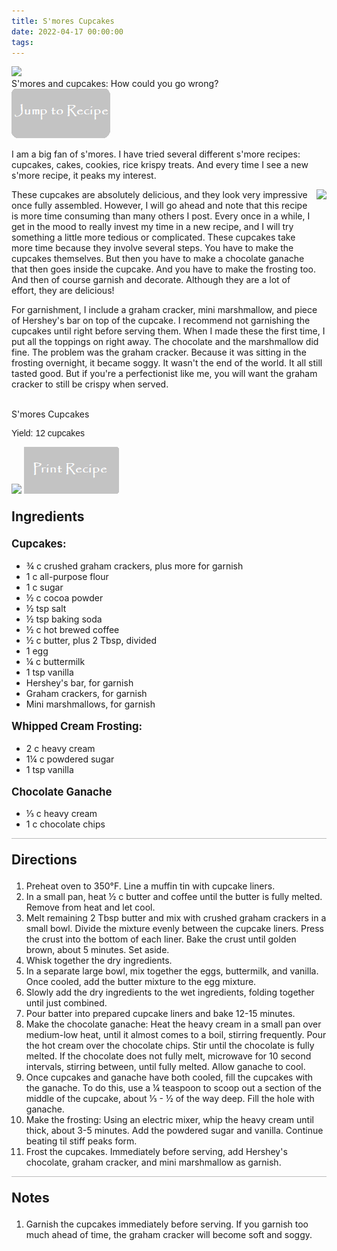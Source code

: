 ```yaml
---
title: S'mores Cupcakes
date: 2022-04-17 00:00:00
tags:
---
```


<img class="top-image" src="/images/SmoresCupcakes1.jpg" />
<div class="post-body">
S'mores and cupcakes: How could you go wrong? 
<br>
<!--more-->

<a href="http://localhost:4000/2022/03/31/PretzelTreats/#recipejump">
<img class="jump-to-recipe" src="/images/JumpToRecipeButton.png" />
</a>

I am a big fan of s'mores. I have tried several different s'more recipes: cupcakes, cakes, cookies, rice krispy treats. And every time I see a new s'more recipe, it peaks my interest. 

<div style="display: flex;">
These cupcakes are absolutely delicious, and they look very impressive once fully assembled. However, I will go ahead and note that this recipe is more time consuming than many others I post. Every once in a while, I get in the mood to really invest my time in a new recipe, and I will try something a little more tedious or complicated. These cupcakes take more time because they involve several steps. You have to make the cupcakes themselves. But then you have to make a chocolate ganache that then goes inside the cupcake. And you have to make the frosting too. And then of course garnish and decorate. Although they are a lot of effort, they are delicious! 
<div>
    <img class="floating-image" src="/images/SmoresCupcakes2.jpg" />
</div>
</div>

For garnishment, I include a graham cracker, mini marshmallow, and piece of Hershey's bar on top of the cupcake. I recommend not garnishing the cupcakes until right before serving them. When I made these the first time, I put all the toppings on right away. The chocolate and the marshmallow did fine. The problem was the graham cracker. Because it was sitting in the frosting overnight, it became soggy. It wasn't the end of the world. It all still tasted good. But if you're a perfectionist like me, you will want the graham cracker to still be crispy when served. 

<br>
</div>

<div id="recipejump"></div>
<div id="recipe">
    <div class="recipe-box">
        <div class="recipe-title-box">
            <div>
                <div class="recipe-title-box-title">
                    <div class="recipe-title-box-header">S'mores Cupcakes</div>
                </div>
                <p class="recipe-title-box-title" style="font-family: Arial;">Yield: 12 cupcakes</p>
            </div>
            <img class="recipe-title-box-img" src="/images/SmoresCupcakes1.jpg" />
            <img 
                class="print-recipe"
                src="/images/PrintRecipeButton.png"   
                onclick="printDIV('recipe')" />
        </div>
        <p style="font-size:150%;"><b>Ingredients</b></p>
        <p style="font-size:120%;"><b>Cupcakes:</b></p>
        <ul class="post-body">
                <li>¾ c crushed graham crackers, plus more for garnish</li>
                <li>1 c all-purpose flour</li>
                <li>1 c sugar</li>
                <li>½ c cocoa powder</li>
                <li>½ tsp salt</li>
                <li>½ tsp baking soda</li>
                <li>½ c hot brewed coffee</li>
                <li>½ c butter, plus 2 Tbsp, divided</li>
                <li>1 egg</li>
                <li>¼ c buttermilk</li>
                <li>1 tsp vanilla</li>
                <li>Hershey's bar, for garnish</li>
                <li>Graham crackers, for garnish</li>
                <li>Mini marshmallows, for garnish</li>
        </ul>
        <p style="font-size:120%;"><b>Whipped Cream Frosting:</b></p>
        <ul class="post-body">
                <li>2 c heavy cream</li>
                <li>1¼ c powdered sugar</li>
                <li>1 tsp vanilla</li>
        </ul>
        <p style="font-size:120%;"><b>Chocolate Ganache</b></p>
        <ul class="post-body">
                <li>⅓ c heavy cream</li>
                <li>1 c chocolate chips</li>
        </ul>
        <hr style="height:1px;background-color:rgb(189, 189, 189) ">
        <p style="font-size:150%;"><b>Directions</b></p>
        <ol class="post-body">
            <li>Preheat oven to 350°F. Line a muffin tin with cupcake liners.</li>
            <li>In a small pan, heat ½ c butter and coffee until the butter is fully melted. Remove from heat and let cool.</li>
            <li>Melt remaining 2 Tbsp butter and mix with crushed graham crackers in a small bowl. Divide the mixture evenly between the cupcake liners. Press the crust into the bottom of each liner. Bake the crust until golden brown, about 5 minutes. Set aside.</li>
            <li>Whisk together the dry ingredients.</li>
            <li>In a separate large bowl, mix together the eggs, buttermilk, and vanilla. Once cooled, add the butter mixture to the egg mixture.</li>
            <li>Slowly add the dry ingredients to the wet ingredients, folding together until just combined.</li>
            <li>Pour batter into prepared cupcake liners and bake 12-15 minutes.</li>
            <li>Make the chocolate ganache: Heat the heavy cream in a small pan over medium-low heat, until it almost comes to a boil, stirring frequently. Pour the hot cream over the chocolate chips. Stir until the chocolate is fully melted. If the chocolate does not fully melt, microwave for 10 second intervals, stirring between, until fully melted. Allow ganache to cool.</li>
            <li>Once cupcakes and ganache have both cooled, fill the cupcakes with the ganache. To do this, use a ¼ teaspoon to scoop out a section of the middle of the cupcake, about ⅓ - ½ of the way deep. Fill the hole with ganache.</li>
            <li>Make the frosting: Using an electric mixer, whip the heavy cream until thick, about 3-5 minutes. Add the powdered sugar and vanilla. Continue beating til stiff peaks form.</li>
            <li>Frost the cupcakes. Immediately before serving, add Hershey's chocolate, graham cracker, and mini marshmallow as garnish.</li>
        </ol> 
        <hr style="height:1px;background-color:rgb(189, 189, 189) ">
        <p style="font-size:150%;"><b>Notes</b></p>
        <ol class="post-body">
            <li>Garnish the cupcakes immediately before serving. If you garnish too much ahead of time, the graham cracker will become soft and soggy.</li>
        </ol>
    </div>
</div>

<br>
